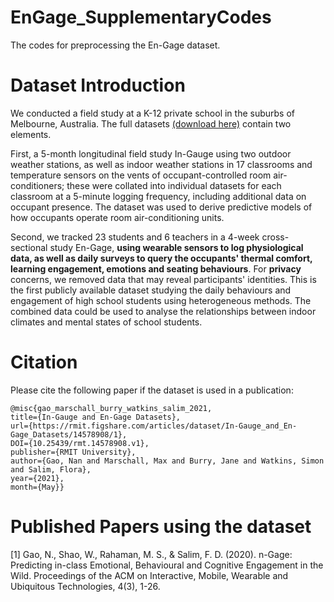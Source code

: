 # EnGage_SupplementaryCodes
The codes for preprocessing the En-Gage dataset.

# Dataset Introduction
We conducted a field study at a K-12 private school in the suburbs of Melbourne, Australia. The full datasets [(download here)](https://rmit.figshare.com/articles/dataset/In-Gauge_and_En-Gage_Datasets/14578908) contain two elements.

First, a 5-month longitudinal field study In-Gauge using two outdoor weather stations, as well as indoor weather stations in 17 classrooms and temperature sensors on the vents of occupant-controlled room air-conditioners; these were collated into individual datasets for each classroom at a 5-minute logging frequency, including additional data on occupant presence. The dataset was used to derive predictive models of how occupants operate room air-conditioning units. 

Second, we tracked 23 students and 6 teachers in a 4-week cross-sectional study En-Gage, **using wearable sensors to log physiological data, as well as daily surveys to query the occupants' thermal comfort, learning engagement, emotions and seating behaviours**. For **privacy** concerns, we removed data that may reveal participants' identities. This is the first publicly available dataset studying the daily behaviours and engagement of high school students using heterogeneous methods. The combined data could be used to analyse the relationships between indoor climates and mental states of school students.

# Citation
Please cite the following paper if the dataset is used in a publication:
```
@misc{gao_marschall_burry_watkins_salim_2021, 
title={In-Gauge and En-Gage Datasets}, 
url={https://rmit.figshare.com/articles/dataset/In-Gauge_and_En-Gage_Datasets/14578908/1}, 
DOI={10.25439/rmt.14578908.v1}, 
publisher={RMIT University}, 
author={Gao, Nan and Marschall, Max and Burry, Jane and Watkins, Simon and Salim, Flora}, 
year={2021}, 
month={May}} 
```

# Published Papers using the dataset
[1] Gao, N., Shao, W., Rahaman, M. S., & Salim, F. D. (2020). n-Gage: Predicting in-class Emotional, Behavioural and Cognitive Engagement in the Wild. Proceedings of the ACM on Interactive, Mobile, Wearable and Ubiquitous Technologies, 4(3), 1-26.

